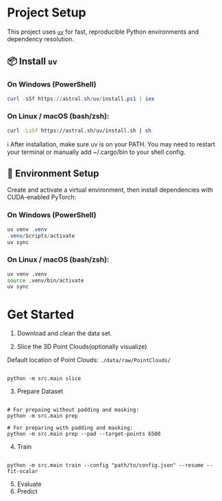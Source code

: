 # Project Setup

This project uses [`uv`](https://github.com/astral-sh/uv) for fast, reproducible Python environments and dependency resolution.

## 📦 Install `uv`

### On **Windows** (PowerShell)
```powershell
curl -sSf https://astral.sh/uv/install.ps1 | iex
```

### On Linux / macOS (bash/zsh):
```bash
curl -LsSf https://astral.sh/uv/install.sh | sh
```
ℹ️ After installation, make sure uv is on your PATH. You may need to restart your terminal or manually add ~/.cargo/bin to your shell config.

## 🔧 Environment Setup
Create and activate a virtual environment, then install dependencies with CUDA-enabled PyTorch:

### On **Windows** (PowerShell)
```powershell
uv venv .venv
.venv/Scripts/activate
uv sync
```

### On Linux / macOS (bash/zsh):
```bash
uv venv .venv
source .venv/bin/activate
uv sync
```


# Get Started

1. Download and clean the data set.

2. Slice the 3D Point Clouds(optionally visualize)

Default location of Point Clouds: `./data/raw/PointClouds/`

```

python -m src.main slice

```

3. Prepare Dataset

```

# For prepaing without padding and masking:
python -m src.main prep

# For preparing with padding and masking:
python -m src.main prep --pad --target-points 6500

```


4. Train

```

python -m src.main train --config "path/to/config.json" --resume --fit-scalar

```

5. Evaluate
6. Predict


